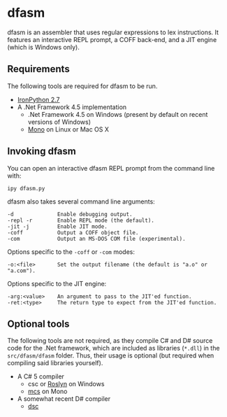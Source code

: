 # dfasm
dfasm is an assembler that uses regular expressions to lex instructions.
It features an interactive REPL prompt, a COFF back-end, and a JIT engine (which is Windows only).

## Requirements
The following tools are required for dfasm to be run.

 * [IronPython 2.7](http://ironpython.net/)
 * A .Net Framework 4.5 implementation
   * .Net Framework 4.5 on Windows (present by default on recent versions of Windows)
   * [Mono](http://www.mono-project.com/download/#download-lin) on Linux or Mac OS X
 
## Invoking dfasm
You can open an interactive dfasm REPL prompt from the command line with:

    ipy dfasm.py

dfasm also takes several command line arguments:

    -d              Enable debugging output.
    -repl -r        Enable REPL mode (the default).
    -jit -j         Enable JIT mode.
    -coff           Output a COFF object file.
    -com            Output an MS-DOS COM file (experimental).

Options specific to the `-coff` or `-com` modes:

    -o:<file>       Set the output filename (the default is "a.o" or "a.com").
    
Options specific to the JIT engine:

    -arg:<value>    An argument to pass to the JIT'ed function.
    -ret:<type>     The return type to expect from the JIT'ed function.

## Optional tools
The following tools are not required, as they compile C# and D# source code for the .Net framework, which are included as libraries (`*.dll`) in the `src/dfasm/dfasm` folder. Thus, their usage is optional (but required when compiling said libraries yourself).

 * A C# 5 compiler
   * csc or [Roslyn](https://github.com/dotnet/roslyn) on Windows
   * [mcs](http://www.mono-project.com/docs/about-mono/languages/csharp/) on Mono
 * A somewhat recent D# compiler
   * [dsc](https://github.com/jonathanvdc/Flame/releases)
